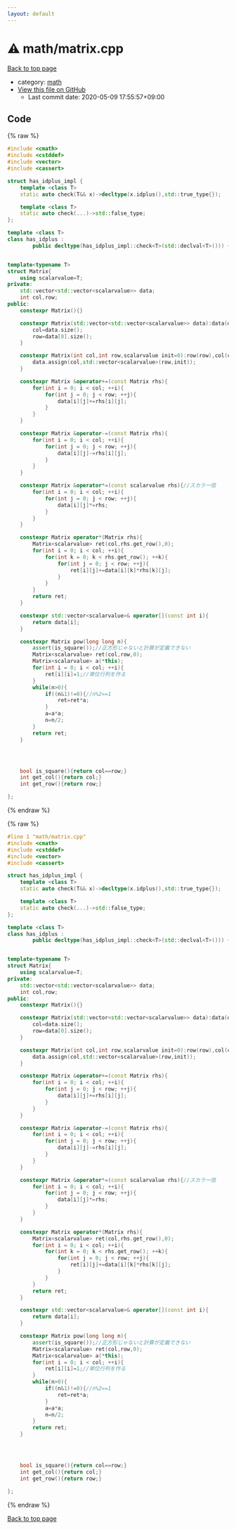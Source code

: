 ```yaml
---
layout: default
---
```


<!-- mathjax config similar to math.stackexchange -->
<script type="text/javascript" async
  src="https://cdnjs.cloudflare.com/ajax/libs/mathjax/2.7.5/MathJax.js?config=TeX-MML-AM_CHTML">
</script>
<script type="text/x-mathjax-config">
  MathJax.Hub.Config({
    TeX: { equationNumbers: { autoNumber: "AMS" }},
    tex2jax: {
      inlineMath: [ ['$','$'] ],
      processEscapes: true
    },
    "HTML-CSS": { matchFontHeight: false },
    displayAlign: "left",
    displayIndent: "2em"
  });
</script>

<script type="text/javascript" src="https://cdnjs.cloudflare.com/ajax/libs/jquery/3.4.1/jquery.min.js"></script>
<script src="https://cdn.jsdelivr.net/npm/jquery-balloon-js@1.1.2/jquery.balloon.min.js" integrity="sha256-ZEYs9VrgAeNuPvs15E39OsyOJaIkXEEt10fzxJ20+2I=" crossorigin="anonymous"></script>
<script type="text/javascript" src="../../assets/js/copy-button.js"></script>
<link rel="stylesheet" href="../../assets/css/copy-button.css" />


# :warning: math/matrix.cpp

<a href="../../index.html">Back to top page</a>

* category: <a href="../../index.html#7e676e9e663beb40fd133f5ee24487c2">math</a>
* <a href="{{ site.github.repository_url }}/blob/master/math/matrix.cpp">View this file on GitHub</a>
    - Last commit date: 2020-05-09 17:55:57+09:00




## Code

<a id="unbundled"></a>
{% raw %}
```cpp
#include <cmath>
#include <cstddef>
#include <vector>
#include <cassert>

struct has_idplus_impl {
    template <class T>
    static auto check(T&& x)->decltype(x.idplus(),std::true_type{});

    template <class T>
    static auto check(...)->std::false_type;
};

template <class T>
class has_idplus :
        public decltype(has_idplus_impl::check<T>(std::declval<T>())) {};


template<typename T>
struct Matrix{
    using scalarvalue=T;
private:
    std::vector<std::vector<scalarvalue>> data;
    int col,row;
public:
    constexpr Matrix(){}

    constexpr Matrix(std::vector<std::vector<scalarvalue>> data):data(data){
        col=data.size();
        row=data[0].size();
    }

    constexpr Matrix(int col,int row,scalarvalue init=0):row(row),col(col){
        data.assign(col,std::vector<scalarvalue>(row,init));
    }

    constexpr Matrix &operator+=(const Matrix rhs){
        for(int i = 0; i < col; ++i){
            for(int j = 0; j < row; ++j){
                data[i][j]+=rhs[i][j];
            }
        }
    }

    constexpr Matrix &operator-=(const Matrix rhs){
        for(int i = 0; i < col; ++i){
            for(int j = 0; j < row; ++j){
                data[i][j]-=rhs[i][j];
            }
        }
    }

    constexpr Matrix &operator*=(const scalarvalue rhs){//スカラー倍
        for(int i = 0; i < col; ++i){
            for(int j = 0; j < row; ++j){
                data[i][j]*=rhs;
            }
        }
    }

    constexpr Matrix operator*(Matrix rhs){
        Matrix<scalarvalue> ret(col,rhs.get_row(),0);
        for(int i = 0; i < col; ++i){
            for(int k = 0; k < rhs.get_row(); ++k){
                for(int j = 0; j < row; ++j){
                    ret[i][j]+=data[i][k]*rhs[k][j];
                }
            }
        }
        return ret;
    }

    constexpr std::vector<scalarvalue>& operator[](const int i){
        return data[i];
    }

    constexpr Matrix pow(long long n){
        assert(is_square());//正方形じゃないと計算が定義できない
        Matrix<scalarvalue> ret(col,row,0);
        Matrix<scalarvalue> a(*this);
        for(int i = 0; i < col; ++i){
            ret[i][i]=1;//単位行列を作る
        }
        while(n>0){
            if((n&1)!=0){//n%2==1
                ret=ret*a;
            }
            a=a*a;
            n=n/2;
        }
        return ret;
    }




    bool is_square(){return col==row;}
    int get_col(){return col;}
    int get_row(){return row;}

};

```
{% endraw %}

<a id="bundled"></a>
{% raw %}
```cpp
#line 1 "math/matrix.cpp"
#include <cmath>
#include <cstddef>
#include <vector>
#include <cassert>

struct has_idplus_impl {
    template <class T>
    static auto check(T&& x)->decltype(x.idplus(),std::true_type{});

    template <class T>
    static auto check(...)->std::false_type;
};

template <class T>
class has_idplus :
        public decltype(has_idplus_impl::check<T>(std::declval<T>())) {};


template<typename T>
struct Matrix{
    using scalarvalue=T;
private:
    std::vector<std::vector<scalarvalue>> data;
    int col,row;
public:
    constexpr Matrix(){}

    constexpr Matrix(std::vector<std::vector<scalarvalue>> data):data(data){
        col=data.size();
        row=data[0].size();
    }

    constexpr Matrix(int col,int row,scalarvalue init=0):row(row),col(col){
        data.assign(col,std::vector<scalarvalue>(row,init));
    }

    constexpr Matrix &operator+=(const Matrix rhs){
        for(int i = 0; i < col; ++i){
            for(int j = 0; j < row; ++j){
                data[i][j]+=rhs[i][j];
            }
        }
    }

    constexpr Matrix &operator-=(const Matrix rhs){
        for(int i = 0; i < col; ++i){
            for(int j = 0; j < row; ++j){
                data[i][j]-=rhs[i][j];
            }
        }
    }

    constexpr Matrix &operator*=(const scalarvalue rhs){//スカラー倍
        for(int i = 0; i < col; ++i){
            for(int j = 0; j < row; ++j){
                data[i][j]*=rhs;
            }
        }
    }

    constexpr Matrix operator*(Matrix rhs){
        Matrix<scalarvalue> ret(col,rhs.get_row(),0);
        for(int i = 0; i < col; ++i){
            for(int k = 0; k < rhs.get_row(); ++k){
                for(int j = 0; j < row; ++j){
                    ret[i][j]+=data[i][k]*rhs[k][j];
                }
            }
        }
        return ret;
    }

    constexpr std::vector<scalarvalue>& operator[](const int i){
        return data[i];
    }

    constexpr Matrix pow(long long n){
        assert(is_square());//正方形じゃないと計算が定義できない
        Matrix<scalarvalue> ret(col,row,0);
        Matrix<scalarvalue> a(*this);
        for(int i = 0; i < col; ++i){
            ret[i][i]=1;//単位行列を作る
        }
        while(n>0){
            if((n&1)!=0){//n%2==1
                ret=ret*a;
            }
            a=a*a;
            n=n/2;
        }
        return ret;
    }




    bool is_square(){return col==row;}
    int get_col(){return col;}
    int get_row(){return row;}

};

```
{% endraw %}

<a href="../../index.html">Back to top page</a>

